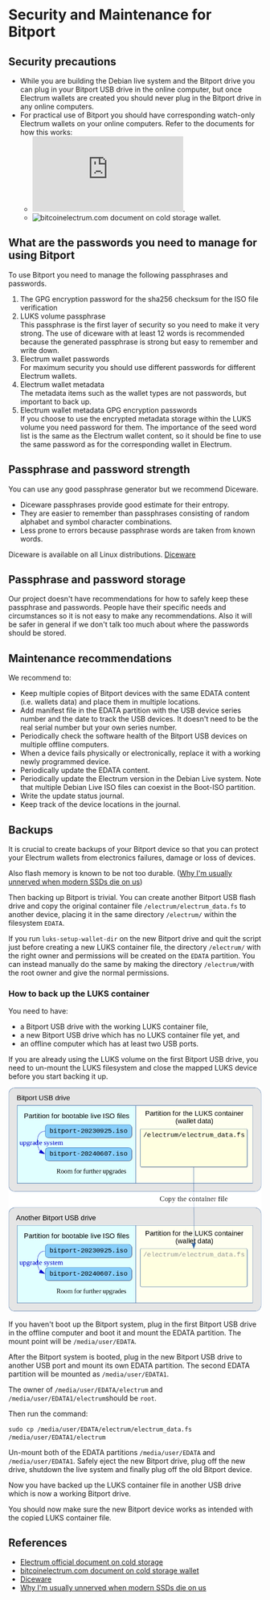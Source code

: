 # Security and Maintenance for Bitport

## Security precautions

- While you are building the Debian live system and the Bitport drive you can plug in your Bitport USB drive in the online computer,
  but once Electrum wallets are created you should never plug in the Bitport drive in any online computers.
- For practical use of Bitport you should have corresponding watch-only Electrum wallets on your online computers.
  Refer to the documents for how this works:
  * ![Electrum official document on cold storage](https://electrum.readthedocs.io/en/latest/coldstorage.html).
  * ![bitcoinelectrum.com document on cold storage wallet](https://bitcoinelectrum.com/creating-a-cold-storage-wallet-in-electrum/).


## What are the passwords you need to manage for using Bitport

To use Bitport you need to manage the following passphrases and passwords.

1. The GPG encryption password for the sha256 checksum for the ISO file verification
2. LUKS volume passphrase\
   This passphrase is the first layer of security so you need to make it very strong.
   The use of diceware with at least 12 words is recommended because the generated passphrase is strong but easy to remember and write down.
3. Electrum wallet passwords\
   For maximum security you should use different passwords for different Electrum wallets.
4. Electrum wallet metadata\
   The metadata items such as the wallet types are not passwords, but important to back up.
5. Electrum wallet metadata GPG encryption passwords\
   If you choose to use the encrypted metadata storage within the LUKS volume you need password for them.
   The importance of the seed word list is the same as the Electrum wallet content,
   so it should be fine to use the same password as for the corresponding wallet in Electrum.


## Passphrase and password strength

You can use any good passphrase generator but we recommend Diceware.

* Diceware passphrases provide good estimate for their entropy.
* They are easier to remember than passphrases consisting of random alphabet and symbol character combinations.
* Less prone to errors because passphrase words are taken from known words.

Diceware is available on all Linux distributions.
[Diceware](http://world.std.com/~reinhold/diceware.html)


## Passphrase and password storage

Our project doesn't have recommendations for how to safely keep these passphrase and passwords.
People have their specific needs and circumstances so it is not easy to make any recommendations.
Also it will be safer in general if we don't talk too much about where the passwords should be stored.


## Maintenance recommendations

We recommend to:
- Keep multiple copies of Bitport devices with the same EDATA content (i.e. wallets data) and place them in multiple locations.
- Add manifest file in the EDATA partition with the USB device series number and the date to track the USB devices.
  It doesn't need to be the real serial number but your own series number.
- Periodically check the software health of the Bitport USB devices on multiple offline computers.
- When a device fails physically or electronically, replace it with a working newly programmed device.
- Periodically update the EDATA content.
- Periodically update the Electrum version in the Debian Live system.
  Note that multiple Debian Live ISO files can coexist in the Boot-ISO partition.
- Write the update status journal.
- Keep track of the device locations in the journal.


## Backups

It is crucial to create backups of your Bitport device so that you can protect your Electrum wallets from electronics failures, damage or loss of devices.

Also flash memory is known to be not too durable.
([Why I'm usually unnerved when modern SSDs die on us](https://utcc.utoronto.ca/~cks/space/blog/tech/SSDDeathDisturbing))

Then backing up Bitport is trivial.
You can create another Bitport USB flash drive and copy the original container file `/electrum/electrum_data.fs` to another device, placing it in the same directory `/electrum/` within the filesystem `EDATA`.

If you run `luks-setup-wallet-dir` on the new Bitport drive and quit the script just before creating a new LUKS container file,
the directory `/electrum/` with the right owner and permissions will be created on the `EDATA` partition.
You can instead manually do the same by making the directory `/electrum/`with the root owner and give the normal permissions.

### How to back up the LUKS container

You need to have:

+ a Bitport USB drive with the working LUKS container file,
+ a new Bitport USB drive which has no LUKS container file yet, and
+ an offline computer which has at least two USB ports.

If you are already using the LUKS volume on the first Bitport USB drive,
you need to un-mount the LUKS filesystem and close the mapped LUKS device before you start backing it up.

![Backing up the LUKS container](image/separating-system-and-data-backup_trim.png)

If you haven't boot up the Bitport system,
plug in the first Bitport USB drive in the offline computer and boot it and mount the EDATA partition.
The mount point will be `/media/user/EDATA`.

After the Bitport system is booted, plug in the new Bitport USB drive to another USB port and mount its own EDATA partition.
The second EDATA partition will be mounted as `/media/user/EDATA1`.

The owner of `/media/user/EDATA/electrum` and `/media/user/EDATA1/electrum`should be `root`.

Then run the command:
```
sudo cp /media/user/EDATA/electrum/electrum_data.fs /media/user/EDATA1/electrum
```

Un-mount both of the EDATA partitions `/media/user/EDATA` and `/media/user/EDATA1`.
Safely eject the new Bitport drive, plug off the new drive, shutdown the live system and finally plug off the old Bitport device.

Now you have backed up the LUKS container file in another USB drive which is now a working Bitport drive.

You should now make sure the new Bitport device works as intended with the copied LUKS container file.


## References

+ [Electrum official document on cold storage](https://electrum.readthedocs.io/en/latest/coldstorage.html)
+ [bitcoinelectrum.com document on cold storage wallet](https://bitcoinelectrum.com/creating-a-cold-storage-wallet-in-electrum/)
+ [Diceware](http://world.std.com/~reinhold/diceware.html)
+ [Why I'm usually unnerved when modern SSDs die on us](https://utcc.utoronto.ca/~cks/space/blog/tech/SSDDeathDisturbing)


